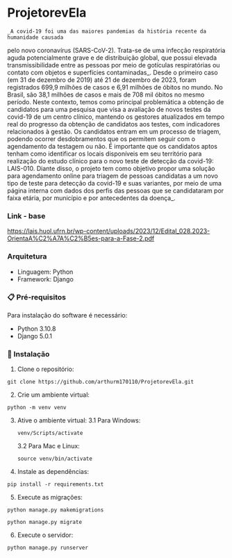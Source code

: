 # ProjetorevEla

    _A covid-19 foi uma das maiores pandemias da história recente da humanidade causada
pelo novo coronavírus (SARS-CoV-2). Trata-se de uma infecção respiratória aguda
potencialmente grave e de distribuição global, que possui elevada transmissibilidade
entre as pessoas por meio de gotículas respiratórias ou contato com objetos e superfícies
contaminadas_.
Desde o primeiro caso (em 31 de dezembro de 2019) até 21 de dezembro de 2023, foram
registrados 699,9 milhões de casos e 6,91 milhões de óbitos no mundo. No Brasil, são
38,1 milhões de casos e mais de 708 mil óbitos no mesmo período.
Neste contexto, temos como principal problemática a obtenção de candidatos para uma
pesquisa que visa a avaliação de novos testes da covid-19 de um centro clínico,
mantendo os gestores atualizados em tempo real do progresso da obtenção de
candidatos aos testes, com indicadores relacionados à gestão. Os candidatos entram em
um processo de triagem, podendo ocorrer desdobramentos que os permitem seguir com
o agendamento da testagem ou não. É importante que os candidatos aptos tenham como
identificar os locais disponíveis em seu território para realização do estudo clínico para o
novo teste de detecção da covid-19: LAIS-010.
Diante disso, o projeto tem como objetivo propor uma solução para agendamento online
para triagem de pessoas candidatas a um novo tipo de teste para detecção da covid-19 e
suas variantes, por meio de uma página interna com dados dos perfis das pessoas que
se candidataram por faixa etária, por município e por antecedentes da doença_.

### Link - base

https://lais.huol.ufrn.br/wp-content/uploads/2023/12/Edital_028.2023-OrientaA%C2%A7A%C2%B5es-para-a-Fase-2.pdf

### Arquitetura

* Linguagem: Python
* Framework: Django

### 📋 Pré-requisitos

Para instalação do software é necessário:
* Python 3.10.8
* Django 5.0.1

### 🔧 Instalação

1. Clone o repositório:
```
git clone https://github.com/arthurm170110/ProjetorevEla.git
```

2. Crie um ambiente virtual:
```
python -m venv venv
```

3. Ative o ambiente virtual:
    3.1 Para Windows:
    ```
    venv/Scripts/activate
    ```
    3.2 Para Mac e Linux:
    ```
    source venv/bin/activate
    ```

4. Instale as dependências:
```
pip install -r requirements.txt
```

5. Execute as migrações:
```
python manage.py makemigrations
```
```
python manage.py migrate
```

6. Execute o servidor:
```
python manage.py runserver
```
